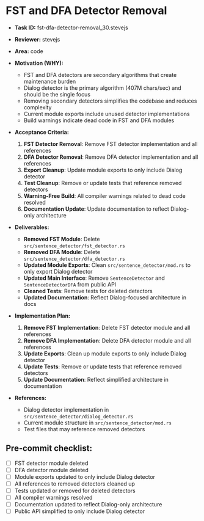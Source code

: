 # FST and DFA Detector Removal

* **Task ID:** fst-dfa-detector-removal_30.stevejs
* **Reviewer:** stevejs
* **Area:** code
* **Motivation (WHY):**
  - FST and DFA detectors are secondary algorithms that create maintenance burden
  - Dialog detector is the primary algorithm (407M chars/sec) and should be the single focus
  - Removing secondary detectors simplifies the codebase and reduces complexity
  - Current module exports include unused detector implementations
  - Build warnings indicate dead code in FST and DFA modules

* **Acceptance Criteria:**
  1. **FST Detector Removal**: Remove FST detector implementation and all references
  2. **DFA Detector Removal**: Remove DFA detector implementation and all references
  3. **Export Cleanup**: Update module exports to only include Dialog detector
  4. **Test Cleanup**: Remove or update tests that reference removed detectors
  5. **Warning-Free Build**: All compiler warnings related to dead code resolved
  6. **Documentation Update**: Update documentation to reflect Dialog-only architecture

* **Deliverables:**
  - **Removed FST Module**: Delete `src/sentence_detector/fst_detector.rs`
  - **Removed DFA Module**: Delete `src/sentence_detector/dfa_detector.rs`
  - **Updated Module Exports**: Clean `src/sentence_detector/mod.rs` to only export Dialog detector
  - **Updated Main Interface**: Remove `SentenceDetector` and `SentenceDetectorDFA` from public API
  - **Cleaned Tests**: Remove tests for deleted detectors
  - **Updated Documentation**: Reflect Dialog-focused architecture in docs

* **Implementation Plan:**
  1. **Remove FST Implementation**: Delete FST detector module and all references
  2. **Remove DFA Implementation**: Delete DFA detector module and all references
  3. **Update Exports**: Clean up module exports to only include Dialog detector
  4. **Update Tests**: Remove or update tests that reference removed detectors
  5. **Update Documentation**: Reflect simplified architecture in documentation

* **References:**
  - Dialog detector implementation in `src/sentence_detector/dialog_detector.rs`
  - Current module structure in `src/sentence_detector/mod.rs`
  - Test files that may reference removed detectors

## Pre-commit checklist:
- [ ] FST detector module deleted
- [ ] DFA detector module deleted
- [ ] Module exports updated to only include Dialog detector
- [ ] All references to removed detectors cleaned up
- [ ] Tests updated or removed for deleted detectors
- [ ] All compiler warnings resolved
- [ ] Documentation updated to reflect Dialog-only architecture
- [ ] Public API simplified to only include Dialog detector